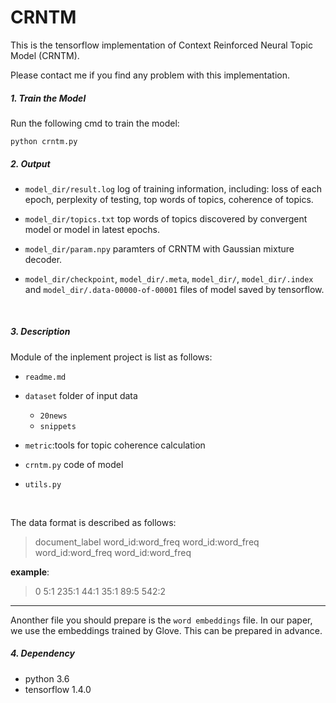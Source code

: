 # CRNTM
This is the tensorflow implementation of  Context Reinforced Neural Topic Model (CRNTM).

Please contact me if you find any problem with this implementation.



##### 1. Train the Model

Run the following cmd to train the model:

```
python crntm.py
```



##### 2. Output

* `model_dir/result.log` log of training information, including:  loss of each epoch, perplexity of testing, top words of topics, coherence of topics.

* `model_dir/topics.txt` top words of topics discovered by convergent model or model in latest epochs.

* `model_dir/param.npy` paramters of CRNTM with Gaussian mixture decoder.

* `model_dir/checkpoint`, `model_dir/.meta`, `model_dir/`, `model_dir/.index` and `model_dir/.data-00000-of-00001` files of model saved by tensorflow.

  ​

##### 3. Description

Module of the inplement project is list as follows:

* `readme.md`


* `dataset` folder of input data

  * `20news` 
  * `snippets`

* `metric`:tools for topic coherence calculation

* `crntm.py` code of model

* `utils.py`

  ​

The data format is described as follows:

> document_label word_id:word_freq word_id:word_freq word_id:word_freq word_id:word_freq

**example**:

> 0 5:1 235:1 44:1 35:1 89:5 542:2

------

Anonther file you should prepare is the `word embeddings` file. In our paper, we use the embeddings trained by Glove. This can be prepared in advance.



##### 4. Dependency

* python 3.6
* tensorflow 1.4.0



